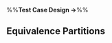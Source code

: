 <link rel="stylesheet" href="{{baseUrl}}/css/textbook.css">

<div class="website-content">

%%**Test Case Design &rarr;**%%

## Equivalence Partitions

<div id="main">

<include src="what/embed.md" />
<include src="basic/embed.md" />
<include src="intermediate/embed.md" />

</div>

</div>
